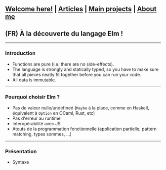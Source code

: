 ## [Welcome here!](https://vpenando.github.io) | [Articles](https://vpenando.github.io/articles.html) | [Main projects](https://vpenando.github.io/projects.html) | [About me](https://vpenando.github.io/about.html)

## (FR) À la découverte du langage Elm !

---

### Introduction


- Functions are pure (i.e. there are no side-effects).
- The language is strongly and statically typed, so you have to make sure that all pieces neatly fit together before you can run your code.
- All data is immutable.


---

### Pourquoi choisir Elm ?

- Pas de valeur nulle/undefined (`Maybe` à la place, comme en Haskell, équivalent à `Option` en OCaml, Rust, etc)
- Pas d'erreur au runtime
- Interopérabilité avec JS
- Atouts de la programmation fonctionnelle (application partielle, pattern matching, types sommes, ...)

---

### Présentation

- Syntaxe
